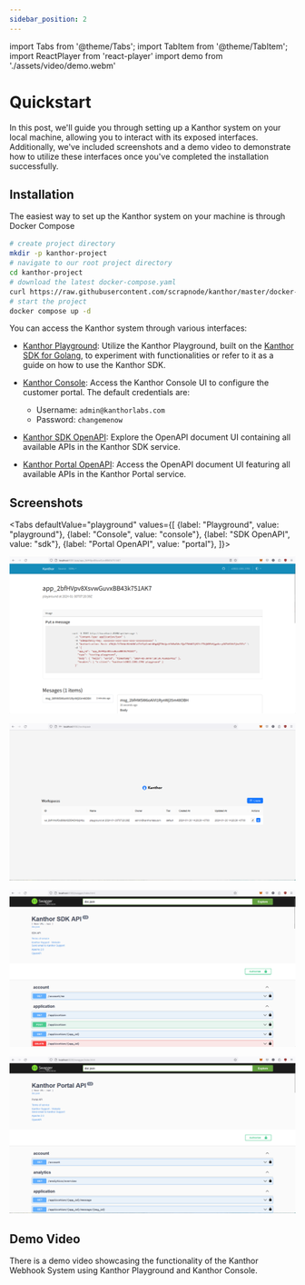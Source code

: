 ```yaml
---
sidebar_position: 2
---
```


import Tabs from '@theme/Tabs';
import TabItem from '@theme/TabItem';
import ReactPlayer from 'react-player'
import demo from './assets/video/demo.webm'

# Quickstart

In this post, we'll guide you through setting up a Kanthor system on your local machine, allowing you to interact with its exposed interfaces. Additionally, we've included screenshots and a demo video to demonstrate how to utilize these interfaces once you've completed the installation successfully.

## Installation

The easiest way to set up the Kanthor system on your machine is through Docker Compose

```bash
# create project directory
mkdir -p kanthor-project
# navigate to our root project directory
cd kanthor-project
# download the latest docker-compose.yaml
curl https://raw.githubusercontent.com/scrapnode/kanthor/master/docker-compose.latest.yaml -o docker-compose.yaml
# start the project
docker compose up -d
```

You can access the Kanthor system through various interfaces:

- [Kanthor Playground](http://localhost:9081): Utilize the Kanthor Playground, built on the [Kanthor SDK for Golang](https://github.com/scrapnode/kanthor-sdk-go), to experiment with functionalities or refer to it as a guide on how to use the Kanthor SDK.
- [Kanthor Console](http://localhost:9082): Access the Kanthor Console UI to configure the customer portal. The default credentials are:

  - Username: `admin@kanthorlabs.com`
  - Password: `changemenow`

- [Kanthor SDK OpenAPI](http://localhost:8180/swagger/index.html): Explore the OpenAPI document UI containing all available APIs in the Kanthor SDK service.
- [Kanthor Portal OpenAPI](http://localhost:8280/swagger/index.html): Access the OpenAPI document UI featuring all available APIs in the Kanthor Portal service.

## Screenshots

<Tabs
defaultValue="playground"
values={[
{label: "Playground", value: "playground"},
{label: "Console", value: "console"},
{label: "SDK OpenAPI", value: "sdk"},
{label: "Portal OpenAPI", value: "portal"},
]}>
<TabItem value="playground">

![Playground](./assets/img/quickstart/playground.png)

</TabItem>

<TabItem value="console">

![Console](./assets/img/quickstart/console.png)

</TabItem>

<TabItem value="sdk">

![SDK OpenAPI](./assets/img/quickstart/sdk.png)

</TabItem>

<TabItem value="portal">

![Portal OpenAPI](./assets/img/quickstart/portal.png)

</TabItem>
</Tabs>

## Demo Video

There is a demo video showcasing the functionality of the Kanthor Webhook System using Kanthor Playground and Kanthor Console.

<ReactPlayer controls url={demo} width="100%" />
